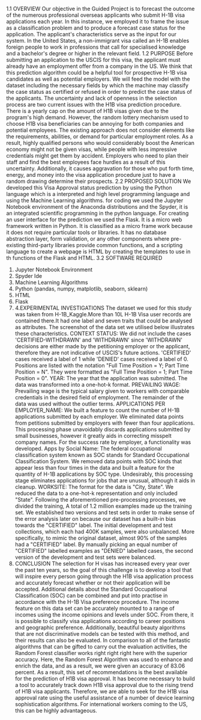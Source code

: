 1.1 OVERVIEW
Our objective in the Guided Project is to forecast the outcome of the numerous
professional overseas applicants who submit H-1B visa applications each year. In
this instance, we employed it to frame the issue as a classification problem and to
produce a forecast case status for the application. The applicant's characteristics
serve as the input for our system. In the United States, a non-immigrant visa called
an H-1B enables foreign people to work in professions that call for specialised
knowledge and a bachelor's degree or higher in the relevant field.
1.2 PURPOSE
Before submitting an application to the USCIS for this visa, the applicant must
already have an employment offer from a company in the US. We think that this
prediction algorithm could be a helpful tool for prospective H-1B visa candidates
as well as potential employers.
We will feed the model with the dataset including the necessary fields by which the
machine may classify the case status as certified or refused in order to predict the
case status of the applicants.
The uncertainty and lack of openness in the selection process are two current
issues with the H1B visa prediction procedure. There is a yearly cap on the
amount of H1B visas given due to the program's high demand. However, the
random lottery mechanism used to choose H1B visa beneficiaries can be
annoying for both companies and potential employees.
The existing approach does not consider elements like the requirements,
abilities, or demand for particular employment roles. As a result, highly
qualified persons who would considerably boost the American economy might
not be given visas, while people with less impressive credentials might get them
by accident.
Employers who need to plan their staff and find the best employees face hurdles
as a result of this uncertainty. Additionally, it causes aggravation for those who
put forth time, energy, and money into the visa application procedure just to
have a random drawing determine their prospects.
2.2 PROPOSED SOLUTION
We developed this Visa Approval status prediction by using the Python language
which is a interpreted and high level programming language and using the
Machine Learning algorithms. for coding we used the Jupyter Notebook
environment of the Anaconda distributions and the Spyder, it is an integrated
scientific programming in the python language. For creating an user interface for
the prediction we used the Flask. It is a micro web framework written in Python. It
is classified as a micro frame work because it does not require particular tools or
libraries. It has no database abstraction layer, form validation, or any other
components where pre-existing third-party libraries provide common functions,
and a scripting language to create a webpage is HTML by creating the templates to
use in th functions of the Flask and HTML.
3.2 SOFTWARE REQUIRED
1. Jupyter Notebook Environment
2. Spyder Ide
3. Machine Learning Algorithms
4. Python (pandas, numpy, matplotlib, seaborn, sklearn)
5. HTML
6. Flask
7. 4.EXPERIMENTAL INVESTIGATIONS
The dataset we used for this study was taken from H-1B_Kaggle.More than 10L
H-1B Visa user records are contained there.It had one label and seven traits that
could be analysed as attributes. The screenshot of the data set we utilised below
illustrates these characteristics. CONTEXT STATUS: We did not include the
cases 'CERTIFIED-WITHDRAWN' and 'WITHDRAWN' since
'WITHDRAWN' decisions are either made by the petitioning employer or the
applicant, therefore they are not indicative of USCIS's future actions.
'CERTIFIED' cases received a label of 1 while 'DENIED' cases received a label
of 0. Positions are listed with the notation "Full Time Position = Y; Part Time
Position = N". They were formatted as "Full Time Position = 1; Part Time
Position = 0". YEAR: The year that the application was submitted. The data
was transformed into a one-hot-k format. PREVAILING WAGE: Prevailing
wage is the typical salary given to workers with comparable credentials in the
desired field of employment. The remainder of the data was used without the
outlier terms. APPLICATIONS PER EMPLOYER_NAME: We built a feature
to count the number of H-1B applications submitted by each employer. We
eliminated data points from petitions submitted by employers with fewer than
four applications. This processing phase unavoidably discards applications
submitted by small businesses, however it greatly aids in correcting misspelt
company names. For the success rate by employer, a functionality was
developed. Apps by Social Name: The federal occupational classification
system known as SOC stands for Standard Occupational Classification System.
We removed data points with SOC kinds that appear less than four times in the
data and built a feature for the quantity of H-1B applications by SOC type.
Undesirably, this processing stage eliminates applications for jobs that are
unusual, although it aids in cleanup. WORKSITE: The format for the data is
"City, State". We reduced the data to a one-hot-k representation and only
included "State". Following the aforementioned pre-processing processes, we
divided the training, A total of 1.2 million examples made up the training set.
We established two versions and test sets in order to make sense of the error
analysis later on because our dataset has a built-in bias towards the
"CERTIFIED" label. The initial development and test collections, which each
had 400K samples, were also unbalanced. More specifically, to mimic the
original dataset, almost 90% of the samples had a "CERTIFIED" label. By
manually picking an equal number of "CERTIFIED" labelled examples as
"DENIED" labelled cases, the second version of the development and test sets
were balanced.
9. CONCLUSION
The selection for H visas has increased every year over the past ten years, so
the goal of this challenge is to develop a tool that will inspire every person
going through the H1B visa application process and accurately forecast
whether or not their application will be accepted. Additional details about
the Standard Occupational
Classification (SOC) can be combined and put into practise in accordance
with the H-1B Visa preference procedure. The income feature on this data
set can be accurately mounted to a range of incomes using the income
opinions and levels under SOC. From there, it is possible to classify visa
applications according to career positions and geographic preference.
Additionally, beautiful beauty algorithms that are not discriminative models
can be tested with this method, and their results can also be evaluated. In
comparison to all of the fantastic algorithms that can be gifted to carry out
the evaluation activities, the Random Forest classifier works right right right
here with the superior accuracy. Here, the Random Forest Algorithm was
used to enhance and enrich the data, and as a result, we were given an
accuracy of 83.06 percent. As a result, this set of recommendations is the
best available for the prediction of H1B visa approval. It has become
necessary to build a tool to accurately track down H1B visa approval due to
the rising trend of H1B visa applicants. Therefore, we are able to seek for
the H1B visa approval rate using the useful assistance of a number of device
learning sophistication algorithms. For international workers coming to the
US, this can be highly advantageous.

